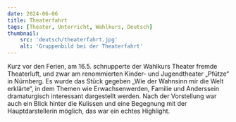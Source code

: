 ```yaml
---
date: 2024-06-06
title: Theaterfahrt
tags: [Theater, Unterricht, Wahlkurs, Deutsch]
thumbnail: 
    src: 'deutsch/theaterfahrt.jpg'
    alt: 'Gruppenbild bei der Theaterfahrt'
---
```


Kurz vor den Ferien, am 16.5. schnupperte der Wahlkurs Theater fremde Theaterluft, und zwar am renommierten Kinder- und Jugendtheater „Pfütze“ in Nürnberg. Es wurde das Stück gegeben „Wie der Wahnsinn mir die Welt erklärte“, in dem Themen wie Erwachsenwerden, Familie und Anderssein dramaturgisch interessant dargestellt werden. Nach der Vorstellung war auch ein Blick hinter die Kulissen und eine Begegnung mit der Hauptdarstellerin möglich, das war ein echtes Highlight. 